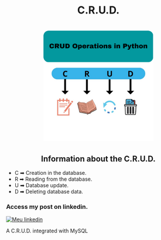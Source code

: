 <h1 align="center">
C.R.U.D.
</h1>

<h1 align="center">
<img src= "crud_img.png" width="300" height="300" />
</h1>

<h2 align="center">
Information about the C.R.U.D.
</h2>

- C ➡ Creation in the database.
- R ➡ Reading from the database.
- U ➡ Database update.
- D ➡ Deleting database data.

<h3>Access my post on linkedin.</h3>

[![Meu linkedin](https://img.shields.io/badge/LinkedIn-0077B5?style=for-the-badge&logo=linkedin&logoColor=white)](https://www.linkedin.com/feed/update/urn:li:activity:7018970018260406272/)


A C.R.U.D. integrated with MySQL
